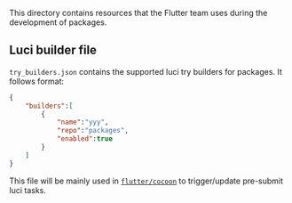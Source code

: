 This directory contains resources that the Flutter team uses during 
the development of packages.

## Luci builder file
`try_builders.json` contains the supported luci try builders 
for packages. It follows format:
```json
{
    "builders":[
        {
            "name":"yyy",
            "repo":"packages",
            "enabled":true
        }
    ]
}
```
This file will be mainly used in [`flutter/cocoon`](https://github.com/flutter/cocoon) 
to trigger/update pre-submit luci tasks.
